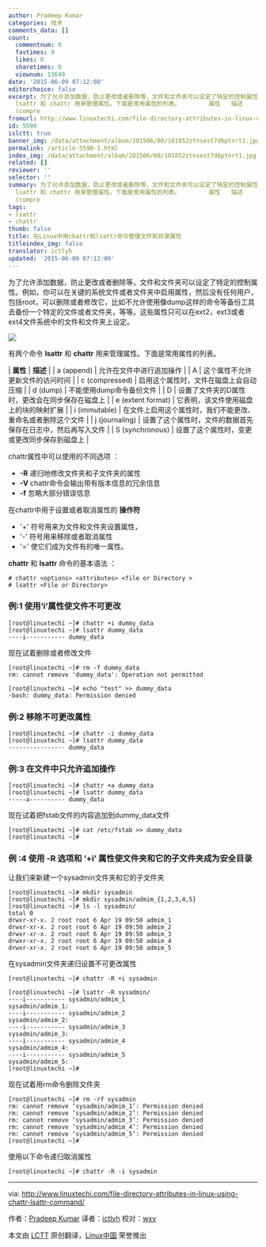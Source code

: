 ```yaml
---
author: Pradeep Kumar
categories: 技术
comments_data: []
count:
  commentnum: 0
  favtimes: 9
  likes: 0
  sharetimes: 0
  viewnum: 13649
date: '2015-06-09 07:12:00'
editorchoice: false
excerpt: 为了允许添加数据，防止更改或者删除等，文件和文件夹可以设定了特定的控制属性。例如，你可以在关键的系统文件或者文件夹中启用属性，然后没有任何用户，包括root，可以删除或者修改它，比如不允许使用像dump这样的命令等备份工具去备份一个特定的文件或者文件夹，等等。这些属性只可以在ext2，ext3或者ext4文件系统中的文件和文件夹上设定。  有两个命令
  lsattr 和 chattr 用来管理属性。下面是常用属性的列表。        属性   描述     a (append)   允许在文件中进行追加操作     A   这个属性不允许更新文件的访问时间     c
  (compre
fromurl: http://www.linuxtechi.com/file-directory-attributes-in-linux-using-chattr-lsattr-command/
id: 5590
islctt: true
banner_img: /data/attachment/album/201506/08/101852ztnsest7d6ptnrt1.jpg
permalink: /article-5590-1.html
index_img: /data/attachment/album/201506/08/101852ztnsest7d6ptnrt1.jpg.thumb.jpg
related: []
reviewer: ''
selector: ''
summary: 为了允许添加数据，防止更改或者删除等，文件和文件夹可以设定了特定的控制属性。例如，你可以在关键的系统文件或者文件夹中启用属性，然后没有任何用户，包括root，可以删除或者修改它，比如不允许使用像dump这样的命令等备份工具去备份一个特定的文件或者文件夹，等等。这些属性只可以在ext2，ext3或者ext4文件系统中的文件和文件夹上设定。  有两个命令
  lsattr 和 chattr 用来管理属性。下面是常用属性的列表。        属性   描述     a (append)   允许在文件中进行追加操作     A   这个属性不允许更新文件的访问时间     c
  (compre
tags:
- lsattr
- chattr
thumb: false
title: 在Linux中用chattr和lsattr命令管理文件和目录属性
titleindex_img: false
translator: ictlyh
updated: '2015-06-09 07:12:00'
---
```


为了允许添加数据，防止更改或者删除等，文件和文件夹可以设定了特定的控制属性。例如，你可以在关键的系统文件或者文件夹中启用属性，然后没有任何用户，包括root，可以删除或者修改它，比如不允许使用像dump这样的命令等备份工具去备份一个特定的文件或者文件夹，等等。这些属性只可以在ext2，ext3或者ext4文件系统中的文件和文件夹上设定。


![](/data/attachment/album/201506/08/101852ztnsest7d6ptnrt1.jpg)


有两个命令 **lsattr** 和 **chattr** 用来管理属性。下面是常用属性的列表。




   | **属性** | **描述** |
| a (append) | 允许在文件中进行追加操作 |
| A | 这个属性不允许更新文件的访问时间 |
| c (compressed) | 启用这个属性时，文件在磁盘上会自动压缩 |
| d (dump) | 不能使用dump命令备份文件 |
| D | 设置了文件夹的D属性时，更改会在同步保存在磁盘上 |
| e (extent format) | 它表明，该文件使用磁盘上的块的映射扩展 |
| i (immutable) | 在文件上启用这个属性时，我们不能更改、重命名或者删除这个文件 |
| j (journaling) | 设置了这个属性时，文件的数据首先保存在日志中，然后再写入文件 |
| S (synchronous) | 设置了这个属性时，变更或更改同步保存到磁盘上 |


chattr属性中可以使用的不同选项 ：


* **-R** 递归地修改文件夹和子文件夹的属性
* **-V** chattr命令会输出带有版本信息的冗余信息
* **-f** 忽略大部分错误信息


在chattr中用于设置或者取消属性的 **操作符**


* '+' 符号用来为文件和文件夹设置属性，
* '-' 符号用来移除或者取消属性
* '=' 使它们成为文件有的唯一属性。


**chattr** 和 **lsattr** 命令的基本语法 ：



```
# chattr <options> <attributes> <file or Directory >
# lsattr <File or Directory>

```

### 例:1 使用‘i’属性使文件不可更改



```
[root@linuxtechi ~]# chattr +i dummy_data
[root@linuxtechi ~]# lsattr dummy_data
----i----------- dummy_data

```

现在试着删除或者修改文件



```
[root@linuxtechi ~]# rm -f dummy_data
rm: cannot remove 'dummy_data': Operation not permitted

[root@linuxtechi ~]# echo "test" >> dummy_data
-bash: dummy_data: Permission denied

```

### 例:2 移除不可更改属性



```
[root@linuxtechi ~]# chattr -i dummy_data
[root@linuxtechi ~]# lsattr dummy_data
---------------- dummy_data

```

### 例:3 在文件中只允许追加操作



```
[root@linuxtechi ~]# chattr +a dummy_data
[root@linuxtechi ~]# lsattr dummy_data
-----a---------- dummy_data

```

现在试着把fstab文件的内容追加到dummy\_data文件



```
[root@linuxtechi ~]# cat /etc/fstab >> dummy_data
[root@linuxtechi ~]#

```

### 例 :4 使用 -R 选项和 ‘+i’ 属性使文件夹和它的子文件夹成为安全目录


让我们来新建一个sysadmin文件夹和它的子文件夹



```
[root@linuxtechi ~]# mkdir sysadmin
[root@linuxtechi ~]# mkdir sysadmin/admim_{1,2,3,4,5}
[root@linuxtechi ~]# ls -l sysadmin/
total 0
drwxr-xr-x. 2 root root 6 Apr 19 09:50 admim_1
drwxr-xr-x. 2 root root 6 Apr 19 09:50 admim_2
drwxr-xr-x. 2 root root 6 Apr 19 09:50 admim_3
drwxr-xr-x. 2 root root 6 Apr 19 09:50 admim_4
drwxr-xr-x. 2 root root 6 Apr 19 09:50 admim_5

```

在sysadmin文件夹递归设置不可更改属性



```
[root@linuxtechi ~]# chattr -R +i sysadmin

[root@linuxtechi ~]# lsattr -R sysadmin/
----i----------- sysadmin/admim_1
sysadmin/admim_1:
----i----------- sysadmin/admim_2
sysadmin/admim_2:
----i----------- sysadmin/admim_3
sysadmin/admim_3:
----i----------- sysadmin/admim_4
sysadmin/admim_4:
----i----------- sysadmin/admim_5
sysadmin/admim_5:
[root@linuxtechi ~]#

```

现在试着用rm命令删除文件夹



```
[root@linuxtechi ~]# rm -rf sysadmin
rm: cannot remove ‘sysadmin/admim_1’: Permission denied
rm: cannot remove ‘sysadmin/admim_2’: Permission denied
rm: cannot remove ‘sysadmin/admim_3’: Permission denied
rm: cannot remove ‘sysadmin/admim_4’: Permission denied
rm: cannot remove ‘sysadmin/admim_5’: Permission denied
[root@linuxtechi ~]#

```

使用以下命令递归取消属性



```
[root@linuxtechi ~]# chattr -R -i sysadmin

```



---


via: <http://www.linuxtechi.com/file-directory-attributes-in-linux-using-chattr-lsattr-command/>


作者：[Pradeep Kumar](http://www.linuxtechi.com/author/pradeep/) 译者：[ictlyh](https://github.com/ictlyh) 校对：[wxy](https://github.com/wxy)


本文由 [LCTT](https://github.com/LCTT/TranslateProject) 原创翻译，[Linux中国](http://linux.cn/) 荣誉推出